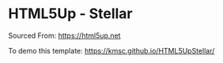 # HTML5Up - Stellar
Sourced From: https://html5up.net

To demo this template:
https://kmsc.github.io/HTML5UpStellar/
